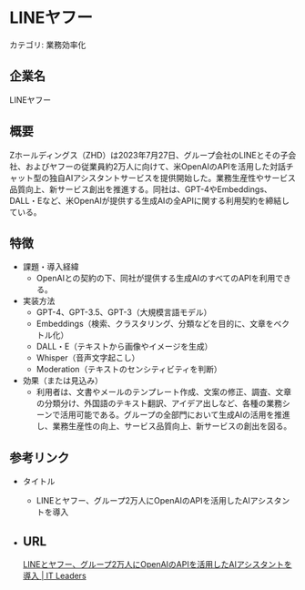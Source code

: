 # LINEヤフー

カテゴリ: 業務効率化

## 企業名

LINEヤフー

## 概要

Zホールディングス（ZHD）は2023年7月27日、グループ会社のLINEとその子会社、およびヤフーの従業員約2万人に向けて、米OpenAIのAPIを活用した対話チャット型の独自AIアシスタントサービスを提供開始した。業務生産性やサービス品質向上、新サービス創出を推進する。同社は、GPT-4やEmbeddings、DALL・Eなど、米OpenAIが提供する生成AIの全APIに関する利用契約を締結している。

## 特徴

- 課題・導入経緯
    - OpenAIとの契約の下、同社が提供する生成AIのすべてのAPIを利用できる。
- 実装方法
    - GPT-4、GPT-3.5、GPT-3（大規模言語モデル）
    - Embeddings（検索、クラスタリング、分類などを目的に、文章をベクトル化）
    - DALL・E（テキストから画像やイメージを生成）
    - Whisper（音声文字起こし）
    - Moderation（テキストのセンシティビティを判断）
- 効果（または見込み）
    - 利用者は、文書やメールのテンプレート作成、文案の修正、調査、文章の分類分け、外国語のテキスト翻訳、アイデア出しなど、各種の業務シーンで活用可能である。グループの全部門において生成AIの活用を推進し、業務生産性の向上、サービス品質向上、新サービスの創出を図る。

## 参考リンク

- タイトル
    - LINEとヤフー、グループ2万人にOpenAIのAPIを活用したAIアシスタントを導入
- URL
    - 
    
    [LINEとヤフー、グループ2万人にOpenAIのAPIを活用したAIアシスタントを導入 | IT Leaders](https://it.impress.co.jp/articles/-/25159)